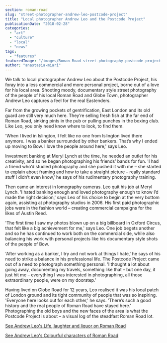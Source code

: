```yaml
---
section: roman-road
slug: "street-photographer-andrew-leo-postcode-project"
title: "Local photographer Andrew Leo and the Postcode Project"
publicationDate: "2018-02-28"
categories: 
  - "art"
  - "culture"
  - "local"
  - "news"
tags: 
  - "features"
featuredImage: "/images/Roman-Road-street-photography-postcode-project-andrew-leo-01.jpg"
author: "anastasia-miari"
---
```


We talk to local photographer Andrew Leo about the Postcode Project, his foray into a less commercial and more personal project, borne out of a love for his local area. Shooting moody, documentary style street photography of the people of his local Roman Road and Globe Town, photographer Andrew Leo captures a feel for the real Eastenders.

Far from the growing pockets of gentrification, East London and its old guard are still very much here. They’re selling fresh fish at the far end of Roman Road, sinking pints in the pub or pulling punches in the boxing club. Like Leo, you only need know where to look, to find them.

'When I lived in Islington, I felt like no one from Islington lived there anymore. I was a banker surrounded by other bankers. That’s why I ended up moving to Bow. I love the people around here,' says Leo.

Investment banking at Meryl Lynch at the time, he needed an outlet for his creativity, and so he began photographing his friends’ bands for fun. 'I had a friend who’d studied photography and she pushed it with me – she started to explain about framing and how to take a straight picture – really standard stuff I didn’t even know,' he says of his rudimentary photography training.

Then came an interest in lomography cameras. Leo quit his job at Meryl Lynch. 'I hated banking enough and loved photography enough to know I’d made the right decision,' says Leo of his choice to begin at the very bottom again, assisting at photography studios in 2006. His first paid photographic jobs were in the fashion world – creating commercial campaigns for the likes of Austin Reed.

'The first time I saw my photos blown up on a big billboard in Oxford Circus, that felt like a big achievement for me,' says Leo. One job begets another and so he has continued to work both on the commercial side, while also balancing his work with personal projects like his documentary style shots of the people of Bow.

'After working as a banker, I try and not work at things I hate,' he says of his need to strike a balance in his professional life. The Postcode Project came out of a need to photograph something personal. 'I thought a lot about going away, documenting my travels, something like that – but one day, it just hit me – everything I was interested in photographing, all those extraordinary people, were on my doorstep.'

Having lived on Globe Road for 12 years, Leo realised it was his local patch of London ground and its tight community of people that was so inspiring. 'Everyone here looks out for each other,' he says. 'There’s such a good history and the real people of Roman Road have stayed here.' Photographing the old boys and the new faces of the area is what the Postcode Project is about – a visual log of the steadfast Roman Road lot.

[See Andrew Leo's Life, laughter and liquor on Roman Road](https://romanroadlondon.com/life-laughter-liquor-roman-road-photography-andrew-leo/)

[See Andrew Leo's Colourful characters of Roman Road](https://romanroadlondon.com/colourful-characters-roman-road-photography-andrew-leo/)


